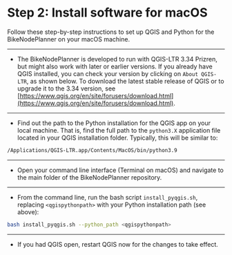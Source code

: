 # Step 2: Install software for macOS

Follow these step-by-step instructions to set up QGIS and Python for the BikeNodePlanner on your macOS machine.

***

* The BikeNodePlanner is developed to run with QGIS-LTR 3.34 Prizren, but might also work with later or earlier versions. If you already have QGIS installed, you can check your version by clicking on `About QGIS-LTR`, as shown below. To download the latest stable release of QGIS or to upgrade it to the 3.34 version, see [https://www.qgis.org/en/site/forusers/download.html](https://www.qgis.org/en/site/forusers/download.html).

<!-- Troubleshooting: if new installation on Mac, must be first opened 1x with rightclick and confirm -->

***

* Find out the path to the Python installation for the QGIS app on your local machine. That is, find the full path to the `python3.X` application file located in your QGIS installation folder. Typically, this will be similar to:

```bash
/Applications/QGIS-LTR.app/Contents/MacOS/bin/python3.9
```

***

* Open your command line interface (Terminal on macOS) and navigate to the main folder of the BikeNodePlanner repository.

***

* From the command line, run the bash script `install_pyqgis.sh`, replacing `<qgispythonpath>` with your Python installation path (see above):

```bash
bash install_pyqgis.sh --python_path <qgispythonpath>
```

***

* If you had QGIS open, restart QGIS now for the changes to take effect.